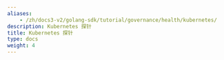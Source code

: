 ```yaml
---
aliases:
    - /zh/docs3-v2/golang-sdk/tutorial/governance/health/kubernetes/
description: Kubernetes 探针
title: Kubernetes 探针
type: docs
weight: 4
---
```

